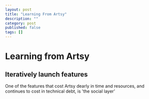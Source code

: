 ```yaml
---
layout: post
title: "Learning From Artsy"
description: ""
category: post
published: false
tags: []
---
```


# Learning from Artsy

## Iteratively launch features

One of the features that cost Artsy dearly in time and resources, and continues to cost in technical debt, is 'the social layer'